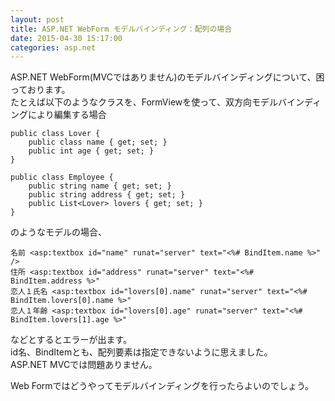 ```yaml
---
layout: post
title: ASP.NET WebForm モデルバインディング：配列の場合
date: 2015-04-30 15:17:00
categories: asp.net
---
```

<!-- {% raw %} -->
<p>ASP.NET WebForm(MVCではありません)のモデルバインディングについて、困っております。<br>
たとえば以下のようなクラスを、FormViewを使って、双方向モデルバインディングにより編集する場合</p>

<pre><code>public class Lover {
    public class name { get; set; }
    public int age { get; set; }
}

public class Employee {
    public string name { get; set; }
    public string address { get; set; }
    public List&lt;Lover&gt; lovers { get; set; }
}
</code></pre>

<p>のようなモデルの場合、</p>

<pre><code>名前 &lt;asp:textbox id="name" runat="server" text="&lt;%# BindItem.name %&gt;" /&gt;
住所 &lt;asp:textbox id="address" runat="server" text="&lt;%# BindItem.address %&gt;" 
恋人１氏名 &lt;asp:textbox id="lovers[0].name" runat="server" text="&lt;%# BindItem.lovers[0].name %&gt;"
恋人１年齢 &lt;asp:textbox id="lovers[0].age" runat="server" text="&lt;%# BindItem.lovers[1].age %&gt;"
</code></pre>

<p>などとするとエラーが出ます。<br>
id名、BindItemとも、配列要素は指定できないように思えました。<br>
ASP.NET MVCでは問題ありません。</p>

<p>Web Formではどうやってモデルバインディングを行ったらよいのでしょう。</p>
<!-- {% endraw %} -->
